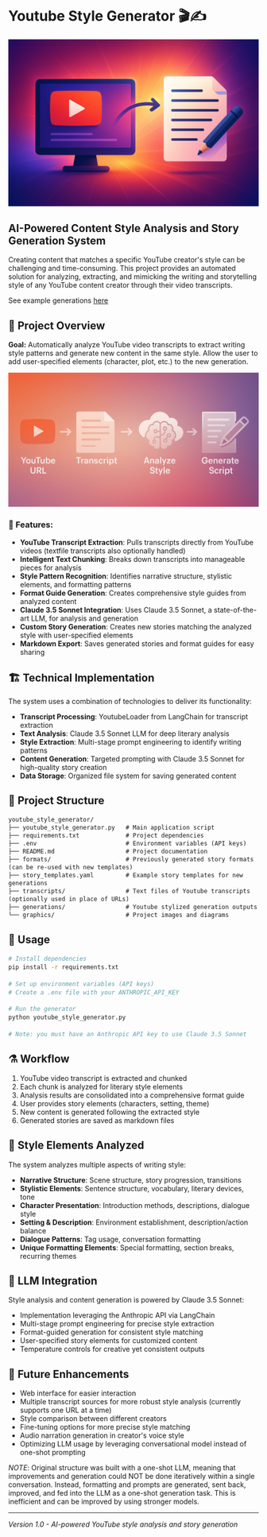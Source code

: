 # Youtube Style Generator 🎬✍️

<div align="center">
    <img src="graphics/cover_1.png" width="650"/>
</div>

## AI-Powered Content Style Analysis and Story Generation System

Creating content that matches a specific YouTube creator's style can be challenging and time-consuming. This project provides an automated solution for analyzing, extracting, and mimicking the writing and storytelling style of any YouTube content creator through their video transcripts.

See example generations <u>[here](https://github.com/kevinjin21/AIMLProjects/tree/main/Youtube%20Style%20Generator/generations)</u>

## 📌 Project Overview
**Goal:** Automatically analyze YouTube video transcripts to extract writing style patterns and generate new content in the same style. Allow the user to add user-specified elements (character, plot, etc.) to the new generation.

<div align="center">
    <img src="graphics/workflow.png" width="700"/>
</div>

### 🚀 Features:
* **YouTube Transcript Extraction**: Pulls transcripts directly from YouTube videos (textfile transcripts also optionally handled)
* **Intelligent Text Chunking**: Breaks down transcripts into manageable pieces for analysis
* **Style Pattern Recognition**: Identifies narrative structure, stylistic elements, and formatting patterns
* **Format Guide Generation**: Creates comprehensive style guides from analyzed content
* **Claude 3.5 Sonnet Integration**: Uses Claude 3.5 Sonnet, a state-of-the-art LLM, for analysis and generation
* **Custom Story Generation**: Creates new stories matching the analyzed style with user-specified elements
* **Markdown Export**: Saves generated stories and format guides for easy sharing

## 🏗️ Technical Implementation

The system uses a combination of technologies to deliver its functionality:

* **Transcript Processing**: YoutubeLoader from LangChain for transcript extraction
* **Text Analysis**: Claude 3.5 Sonnet LLM for deep literary analysis
* **Style Extraction**: Multi-stage prompt engineering to identify writing patterns
* **Content Generation**: Targeted prompting with Claude 3.5 Sonnet for high-quality story creation
* **Data Storage**: Organized file system for saving generated content

## 📁 Project Structure
```
youtube_style_generator/
├── youtube_style_generator.py   # Main application script
├── requirements.txt             # Project dependencies
├── .env                         # Environment variables (API keys)
├── README.md                    # Project documentation
├── formats/                     # Previously generated story formats (can be re-used with new templates)
├── story_templates.yaml         # Example story templates for new generations 
├── transcripts/                 # Text files of Youtube transcripts (optionally used in place of URLs)
├── generations/                 # Youtube stylized generation outputs
└── graphics/                    # Project images and diagrams
```

## 📖 Usage

```bash
# Install dependencies
pip install -r requirements.txt

# Set up environment variables (API keys)
# Create a .env file with your ANTHROPIC_API_KEY

# Run the generator
python youtube_style_generator.py

# Note: you must have an Anthropic API key to use Claude 3.5 Sonnet
```

## ⚗️ Workflow

1. YouTube video transcript is extracted and chunked
2. Each chunk is analyzed for literary style elements
3. Analysis results are consolidated into a comprehensive format guide
4. User provides story elements (characters, setting, theme)
5. New content is generated following the extracted style
6. Generated stories are saved as markdown files

## 💭 Style Elements Analyzed

The system analyzes multiple aspects of writing style:

* **Narrative Structure**: Scene structure, story progression, transitions
* **Stylistic Elements**: Sentence structure, vocabulary, literary devices, tone
* **Character Presentation**: Introduction methods, descriptions, dialogue style
* **Setting & Description**: Environment establishment, description/action balance
* **Dialogue Patterns**: Tag usage, conversation formatting
* **Unique Formatting Elements**: Special formatting, section breaks, recurring themes

## 🤖 LLM Integration

Style analysis and content generation is powered by Claude 3.5 Sonnet:

* Implementation leveraging the Anthropic API via LangChain
* Multi-stage prompt engineering for precise style extraction
* Format-guided generation for consistent style matching
* User-specified story elements for customized content
* Temperature controls for creative yet consistent outputs

## 🎯 Future Enhancements

* Web interface for easier interaction
* Multiple transcript sources for more robust style analysis (currently supports one URL at a time)
* Style comparison between different creators
* Fine-tuning options for more precise style matching
* Audio narration generation in creator's voice style
* Optimizing LLM usage by leveraging conversational model instead of one-shot prompting

*NOTE*: Original structure was built with a one-shot LLM, meaning that improvements and generation could NOT be done iteratively within a single conversation. Instead, formatting and prompts are generated, sent back, improved, and fed into the LLM as a one-shot generation task. This is inefficient and can be improved by using stronger models.

---

*Version 1.0 - AI-powered YouTube style analysis and story generation*

